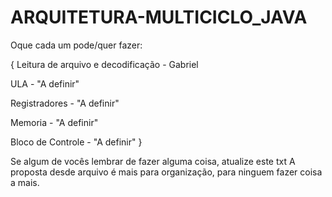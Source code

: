 # ARQUITETURA-MULTICICLO_JAVA

Oque cada um pode/quer fazer:

{ Leitura de arquivo e decodificação - Gabriel

ULA - "A definir"

Registradores - "A definir"

Memoria - "A definir"

Bloco de Controle - "A definir" }

Se algum de vocês lembrar de fazer alguma coisa, atualize este txt A proposta desde arquivo é mais para organização, para ninguem fazer coisa a mais.

